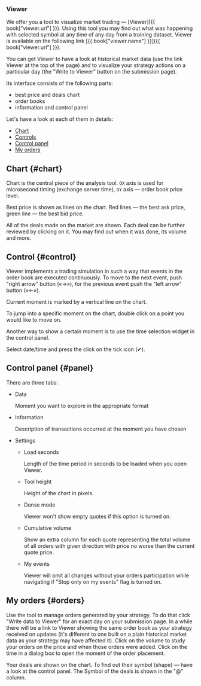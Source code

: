 ### Viewer

We offer you a tool to visualize market trading — [Viewer]({{ book["viewer.url"] }}).
Using this tool you may find out what was happening with selected symbol at any time of any day from a training dataset.
Viewer is available on the following link [{{ book["viewer.name"] }}]({{ book["viewer.url"] }}).

You can get Viewer to have a look at historical market data (use the link Viewer at the top of the page) and to visualize your strategy actions on a particular day (the "Write to Viewer" button on the submission page).

Its interface consists of the following parts:

- best price and deals chart
- order books
- information and control panel

Let's have a look at each of them in details:

- [Chart](#chart)
- [Controls](#control)
- [Control panel](#panel)
- [My orders](#orders)

## Chart {#chart}

Chart is the central piece of the analysis tool.
`OX` axis is used for microsecond timing (exchange server time), `OY` axis — order book price level.

Best price is shown as lines on the chart.
Red lines — the best ask price, green line — the best bid price.

All of the deals made on the market are shown.
Each deal can be further reviewed by clicking on it.
You may find out when it was done, its volume and more.

<!-- A sample of chart usage is given below. -->
<!-- ![]({{ book["gitbook.img"] }}/viewer/chart.gif) -->

## Control {#control}

Viewer implements a trading simulation in such a way that events in the order book are executed continuously.
To move to the next event, push "right arrow" button («→»), for the previous event push the "left arrow" button  («←»).

Current moment is marked by a vertical line on the chart.

To jump into a specific moment on the chart, double click on a point you would like to move on.

Another way to show a certain moment is to use the time selection widget in the control panel.

<!-- ![]({{ book["gitbook.img"] }}/viewer/time.gif) -->

<!-- TODO(asalikhov): there is a task to simplify date/time panel -->
Select date/time and press the click on the tick icon (✔).

## Control panel {#panel}

There are three tabs:

- Data

  Moment you want to explore in the appropriate format
- Information

  Description of transactions occurred at the moment you have chosen
- Settings

  * Load seconds

    Length of the time period in seconds to be loaded when you open Viewer.
  * Tool height

    Height of the chart in pixels.
  * Dense mode

    Viewer won't show empty quotes if this option is turned on.
  * Cumulative volume

    Show an extra column for each quote representing the total volume of all orders with given direction with price no worse than the current quote price.
  * My events

    Viewer will omit all changes without your orders participation while navigating if "Stop only on my events" flag is turned on.

<!--  ![]({{ book["gitbook.img"] }}/viewer/control-panel.gif) -->

## My orders {#orders}

Use the tool to manage orders generated by your strategy.
To do that click "Write data to Viewer" for an exact day on your submission page.
In a while there will be a link to Viewer showing the same order book as your strategy received on updates (it's different to one built on a plain historical market data as your strategy may have affected it).
Click on the volume to study your orders on the price and when those orders were added.
Click on the time in a dialog box to open the moment of the order placement.

<!-- How to manage your orders. -->
<!-- ![]({{ book["gitbook.img"] }}/viewer/deals.gif) -->

Your deals are shown on the chart.
To find out their symbol (shape) — have a look at the control panel.
The Symbol of the deals is shown in the "@" column.
